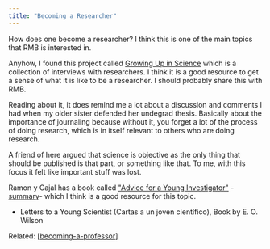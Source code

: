 ```yaml
---
title: "Becoming a Researcher"
---
```


How does one become a researcher? I think this is one of the main topics that RMB is interested in.

Anyhow, I found this project called [Growing Up in Science](https://www.cns.nyu.edu/events/growingupinscience/) which is a collection of interviews with researchers. I think it is a good resource to get a sense of what it is like to be a researcher. I should probably share this with RMB.

Reading about it, it does remind me a lot about a discussion and comments I had when my older sister defended her undegrad thesis. Basically about the importance of journaling because without it, you forget a lot of the process of doing research, which is in itself relevant to others who are doing research.

A friend of here argued that science is objective as the only thing that should be published is that part, or something like that. To me, with this focus it felt like important stuff was lost.

Ramon y Cajal has a book called ["Advice for a Young Investigator"](https://mitpress.mit.edu/9780262681506/advice-for-a-young-investigator/) -[summary](https://www.ncbi.nlm.nih.gov/pmc/articles/PMC5198756/)- which I think is a good resource for this topic.

- Letters to a Young Scientist (Cartas a un joven científico), Book by E. O. Wilson

Related: [[becoming-a-professor]]






[//begin]: # "Autogenerated link references for markdown compatibility"
[becoming-a-professor]: .././bubbles/becoming-a-professor "becoming-a-professor"
[//end]: # "Autogenerated link references"

